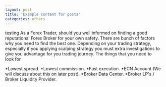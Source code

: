 ```yaml
---
layout: post
title: 'Example content for posts'
categories: others
---
```

testing As a Forex Trader, should you well informed on finding a good reputational Forex Broker for your own safety. There are bunch of factors why you need to find the best one. Depending on your trading strategy, especially if you applying scalping strategy you must extra investigations to give you advantage for you trading journey. The things that you need to look for

*Lowest spread.
*Lowest commission.
*Fast execution.
*ECN Account (We will discuss about this on later post).
*Broker Data Center.
*Broker LP's / Broker Liquidity Provider.
